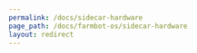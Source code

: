 ```yaml
---
permalink: /docs/sidecar-hardware
page_path: /docs/farmbot-os/sidecar-hardware
layout: redirect
---
```


